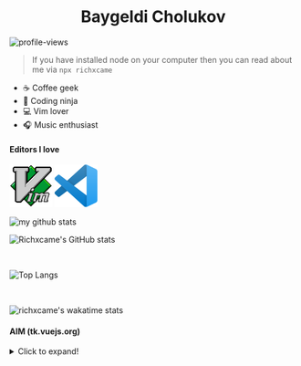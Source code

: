 <h1 align="center">Baygeldi Cholukov</h1>

![profile-views](https://komarev.com/ghpvc/?username=richxcame&color=brightgreen)

> If you have installed node on your computer then you can read about me via `npx richxcame` 

- ☕️ Coffee geek
- 🥷  Coding ninja
- 💻 Vim lover
- 🎧 Music enthusiast 

#### Editors I love
<span><img src="images/vim.png" alt="VIM" width="75" height="75" title="VIM" /></span>
<span><img src="images/vscode.png" alt="Visual Studio Code" width="75" height="75" title="Visual Studio Code" /></span>

<img src="https://github-readme-streak-stats.herokuapp.com/?user=richxcame&theme=chartreuse-dark&cache_delete=6" alt="my github stats" width="80%" />

![Richxcame's GitHub stats](https://github-readme-stats.vercel.app/api?username=richxcame&count_private=true&theme=github_dark&show_icons=true)

<br/>

![Top Langs](https://github-readme-stats.vercel.app/api/top-langs/?username=richxcame&langs_count=8&layout=compact)

<br />

![richxcame's wakatime stats](https://github-readme-stats.vercel.app/api/wakatime?username=richxcame)

#### AIM (tk.vuejs.org)
<details>
  <summary>Click to expand!</summary>
  
  ***/src/v2/guide/***
- [x] class-and-style.md
- [ ] comparison.md
- [ ] components-custom-events.md
- [ ] components-dynamic-async.md
- [ ] components-edge-cases.md
- [ ] components-props.md
- [ ] components-registration.md
- [ ] components-slots.md
- [ ] components.md
- [ ] computed.md
- [ ] conditional.md
- [ ] custom-directive.md
- [ ] deployment.md
- [ ] events.md
- [ ] filters.md
- [ ] forms.md
- [ ] index.md
- [ ] installation.md
- [ ] instance.md
- [ ] join.md
- [ ] list.md
- [ ] migration-vue-router.md
- [ ] migration-vuex.md
- [ ] migration.md
- [ ] mixins.md
- [ ] plugins.md
- [ ] reactivity.md
- [ ] render-function.md
- [ ] routing.md
- [ ] security.md
- [ ] single-file-components.md
- [ ] ssr.md
- [ ] state-management.md
- [ ] syntax.md
- [x] team.md
- [ ] testing.md
- [ ] transitioning-state.md
- [ ] transitions.md
- [ ] typescript.md

***/themes/vue/src/v2/api/***
- [ ] index.md

***/themes/vue/layout***
- [x] index.ejs
- [x] layout.ejs
- [x] page.ejs
- [x] partners-page.ejs
- [x] post.ejs
- [x] search-page.ejs
- [x] sponsors-page.ejs

***/themes/vue/layout/partials/***
- [ ] ad-text.ejs
- [ ] ad.ejs
- [ ] conf.ejs
- [ ] ecosystem_dropdown.ejs
- [ ] header.ejs
- [ ] anguage_dropdown.ejs
- [ ] learn_dropdown.ejs
- [ ] main_menu.ejs
- [ ] platinum_sponsors.ejs
- [ ] resources_dropdown.ejs
- [ ] sidebar.ejs
- [ ] sponsors.ejs
- [ ] sponsors_sidebar.ejs
- [ ] support_vue_dropdown.ejs
- [ ] toc.ejs
- [ ] vuemastery_banner.ejs

***/themes/vue/src/coc/***
- [ ] index.md
</details>
